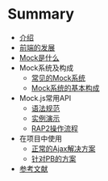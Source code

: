 # Summary

* [介绍](README.md)
* [前端的发展](qian-duan-de-fa-zhan.md)
* [Mock是什么](mockshi-shi-yao.md)
* Mock系统及构成
  * [常见的Mock系统](chang-jian-de-mock-xi-tong/chang-jian-de-mock-xi-tong.md)
  * [Mock系统的基本构成](chang-jian-de-mock-xi-tong/mockxi-tong-de-ji-ben-gou-cheng.md)
* Mock.js常用API
  * [语法规范](mockjschang-jian-de-api-shi-yong/yu-fa-gui-fan.md)
  * [实例演示](mockjschang-jian-de-api-shi-yong/shi-li-yan-shi.md)
  * [RAP2操作流程](mockjschang-jian-de-api-shi-yong/rap2cao-zuo-liu-cheng.md)
* 在项目中使用
  * [正常的Ajax解决方案](zheng-chang-de-ajax-jie-jue-fang-an.md)
  * [针对PB的方案](zhen-dui-pb-de-jie-jue-fang-an.md)
* [参考文献](can-kao-lian-jie.md)



